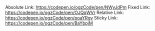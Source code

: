 Absolute Link: https://codepen.io/ogzCode/pen/NWyJdPm
Fixed Link: https://codepen.io/ogzCode/pen/OJQqWVr
Relative Link: https://codepen.io/ogzCode/pen/poaYRgv
Sticky Link: https://codepen.io/ogzCode/pen/BaYbpjM